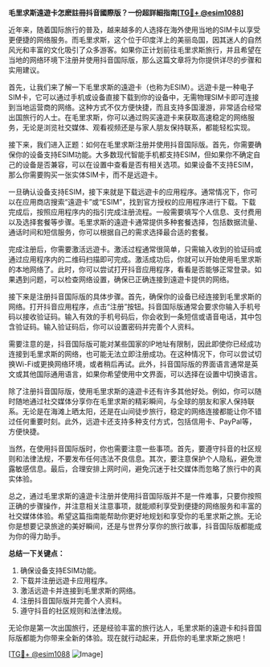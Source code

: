 **毛里求斯遠遊卡怎麽註冊抖音國際版？一份超詳細指南[[TG💪+ @esim1088](https://t.me/s/esim1088)]**

近年来，随着国际旅行的普及，越来越多的人选择在海外使用当地的SIM卡以享受更便捷的网络服务。而毛里求斯，这个位于印度洋上的美丽岛国，因其迷人的自然风光和丰富的文化吸引了众多游客。如果你正计划前往毛里求斯旅行，并且希望在当地的网络环境下注册并使用抖音国际版，那么这篇文章将为你提供详尽的步骤和实用建议。

首先，让我们来了解一下毛里求斯的遠遊卡（也称为ESIM）。远遊卡是一种电子SIM卡，它可以通过手机或设备直接下载到你的设备中，无需物理SIM卡即可连接到当地运营商的网络。这种方式不仅方便快捷，而且支持多国漫游，非常适合经常出国旅行的人士。在毛里求斯，你可以通过购买遠遊卡来获取高速稳定的网络服务，无论是浏览社交媒体、观看视频还是与家人朋友保持联系，都能轻松实现。

接下来，我们进入正题：如何在毛里求斯注册并使用抖音国际版。首先，你需要确保你的设备支持ESIM功能。大多数现代智能手机都支持ESIM，但如果你不确定自己的设备是否兼容，可以在设置中查看是否有相关选项。如果设备不支持ESIM，那么你需要购买一张实体SIM卡，而不是远遊卡。

一旦确认设备支持ESIM，接下来就是下载远遊卡的应用程序。通常情况下，你可以在应用商店搜索“遠遊卡”或“ESIM”，找到官方授权的应用程序进行下载。下载完成后，按照应用程序内的指引完成注册流程。一般需要填写个人信息、支付费用以及选择套餐等步骤。毛里求斯的遠遊卡通常提供多种套餐选择，包括数据流量、通话时间和短信服务，你可以根据自己的需求选择最合适的套餐。

完成注册后，你需要激活远遊卡。激活过程通常很简单，只需输入收到的验证码或通过应用程序内的二维码扫描即可完成。激活成功后，你就可以开始使用毛里求斯的本地网络了。此时，你可以尝试打开抖音应用程序，看看是否能够正常登录。如果遇到问题，可以检查网络设置，确保已正确连接到遠遊卡提供的网络。

接下来是注册抖音国际版的具体步骤。首先，确保你的设备已经连接到毛里求斯的网络。打开抖音应用程序，点击“注册”按钮。抖音国际版通常会要求你输入手机号码以接收验证码。输入有效的手机号码后，你会收到一条短信或语音电话，其中包含验证码。输入验证码后，你可以设置密码并完善个人资料。

需要注意的是，抖音国际版可能对某些国家的IP地址有限制，因此即使你已经成功连接到毛里求斯的网络，也可能无法立即注册成功。在这种情况下，你可以尝试切换Wi-Fi或更换网络环境，或者稍后再试。此外，抖音国际版的界面语言通常是英文或其他国际通用语言，如果你希望使用中文界面，可以选择在设置中切换语言。

除了注册抖音国际版，使用毛里求斯的遠遊卡还有许多其他好处。例如，你可以随时随地通过社交媒体分享你在毛里求斯的精彩瞬间，与全球的朋友和家人保持联系。无论是在海滩上晒太阳，还是在山间徒步旅行，稳定的网络连接都能让你不错过任何重要时刻。此外，远遊卡还支持多种支付方式，包括信用卡、PayPal等，方便快捷。

当然，在使用抖音国际版时，你也需要注意一些事项。首先，要遵守抖音的社区规则和法律法规，不要发布任何违法不良信息。其次，要注意保护个人隐私，避免泄露敏感信息。最后，合理安排上网时间，避免沉迷于社交媒体而忽略了旅行中的真实体验。

总之，通过毛里求斯的遠遊卡注册并使用抖音国际版并不是一件难事，只要你按照正确的步骤操作，并注意相关注意事项，就能顺利享受到便捷的网络服务和丰富的社交媒体体验。希望这篇指南能帮助你更好地规划和享受你的毛里求斯之旅。无论你是想要记录旅途的美好瞬间，还是与世界分享你的旅行故事，抖音国际版都能成为你的得力助手。

**总结一下关键点：**
1. 确保设备支持ESIM功能。
2. 下载并注册远遊卡应用程序。
3. 激活远遊卡并连接到毛里求斯的网络。
4. 注册抖音国际版并完善个人资料。
5. 遵守抖音的社区规则和法律法规。

无论你是第一次出国旅行，还是经验丰富的旅行达人，毛里求斯的遠遊卡和抖音国际版都能为你带来全新的体验。现在就行动起来，开启你的毛里求斯之旅吧！

[[TG💪+ @esim1088](https://t.me/s/esim1088) ![Image](https://i.postimg.cc/4NQfJmqS/Snipaste-2025-05-13-00-14-12.png)]